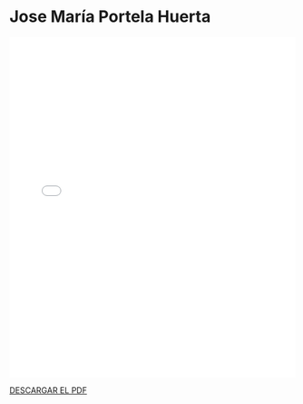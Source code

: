 # Jose María Portela Huerta

<embed src="/PDFs/Commitment/CommitmentAgreement-josporhue.pdf" type="application/pdf" width="100%" height="600px" />


[DESCARGAR EL PDF](../../../static/PDFs/Commitment/CommitmentAgreement-josporhue.pdf)
